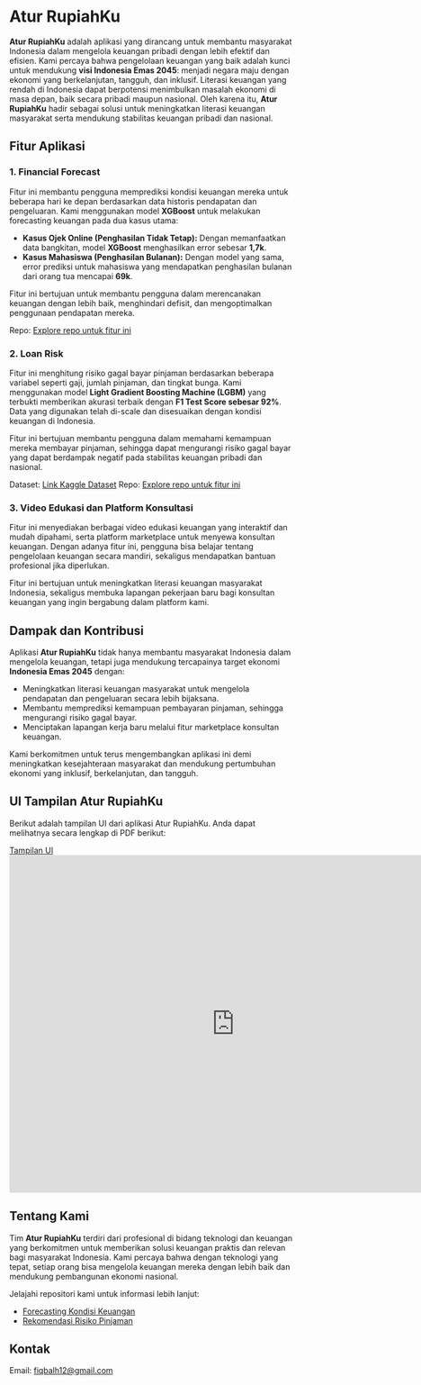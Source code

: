 # Atur RupiahKu

**Atur RupiahKu** adalah aplikasi yang dirancang untuk membantu masyarakat Indonesia dalam mengelola keuangan pribadi dengan lebih efektif dan efisien. Kami percaya bahwa pengelolaan keuangan yang baik adalah kunci untuk mendukung **visi Indonesia Emas 2045**: menjadi negara maju dengan ekonomi yang berkelanjutan, tangguh, dan inklusif. Literasi keuangan yang rendah di Indonesia dapat berpotensi menimbulkan masalah ekonomi di masa depan, baik secara pribadi maupun nasional. Oleh karena itu, **Atur RupiahKu** hadir sebagai solusi untuk meningkatkan literasi keuangan masyarakat serta mendukung stabilitas keuangan pribadi dan nasional.

## Fitur Aplikasi

### 1. Financial Forecast
Fitur ini membantu pengguna memprediksi kondisi keuangan mereka untuk beberapa hari ke depan berdasarkan data historis pendapatan dan pengeluaran. Kami menggunakan model **XGBoost** untuk melakukan forecasting keuangan pada dua kasus utama:
- **Kasus Ojek Online (Penghasilan Tidak Tetap):** Dengan memanfaatkan data bangkitan, model **XGBoost** menghasilkan error sebesar **1,7k**.
- **Kasus Mahasiswa (Penghasilan Bulanan):** Dengan model yang sama, error prediksi untuk mahasiswa yang mendapatkan penghasilan bulanan dari orang tua mencapai **69k**.

Fitur ini bertujuan untuk membantu pengguna dalam merencanakan keuangan dengan lebih baik, menghindari defisit, dan mengoptimalkan penggunaan pendapatan mereka.

Repo: [Explore repo untuk fitur ini](https://github.com/AturRupiahKu/forecasting-keuangan)

### 2. Loan Risk
Fitur ini menghitung risiko gagal bayar pinjaman berdasarkan beberapa variabel seperti gaji, jumlah pinjaman, dan tingkat bunga. Kami menggunakan model **Light Gradient Boosting Machine (LGBM)** yang terbukti memberikan akurasi terbaik dengan **F1 Test Score sebesar 92%**. Data yang digunakan telah di-scale dan disesuaikan dengan kondisi keuangan di Indonesia.

Fitur ini bertujuan membantu pengguna dalam memahami kemampuan mereka membayar pinjaman, sehingga dapat mengurangi risiko gagal bayar yang dapat berdampak negatif pada stabilitas keuangan pribadi dan nasional.

Dataset: [Link Kaggle Dataset](https://www.kaggle.com/datasets/lorenzozoppelletto/financial-risk-for-loan-approval?select=Loan.csv) 
Repo: [Explore repo untuk fitur ini](https://github.com/AturRupiahKu/rekomendasi-resiko-pinjaman)

### 3. Video Edukasi dan Platform Konsultasi
Fitur ini menyediakan berbagai video edukasi keuangan yang interaktif dan mudah dipahami, serta platform marketplace untuk menyewa konsultan keuangan. Dengan adanya fitur ini, pengguna bisa belajar tentang pengelolaan keuangan secara mandiri, sekaligus mendapatkan bantuan profesional jika diperlukan.

Fitur ini bertujuan untuk meningkatkan literasi keuangan masyarakat Indonesia, sekaligus membuka lapangan pekerjaan baru bagi konsultan keuangan yang ingin bergabung dalam platform kami.


## Dampak dan Kontribusi
Aplikasi **Atur RupiahKu** tidak hanya membantu masyarakat Indonesia dalam mengelola keuangan, tetapi juga mendukung tercapainya target ekonomi **Indonesia Emas 2045** dengan:
- Meningkatkan literasi keuangan masyarakat untuk mengelola pendapatan dan pengeluaran secara lebih bijaksana.
- Membantu memprediksi kemampuan pembayaran pinjaman, sehingga mengurangi risiko gagal bayar.
- Menciptakan lapangan kerja baru melalui fitur marketplace konsultan keuangan.

Kami berkomitmen untuk terus mengembangkan aplikasi ini demi meningkatkan kesejahteraan masyarakat dan mendukung pertumbuhan ekonomi yang inklusif, berkelanjutan, dan tangguh.

## UI Tampilan Atur RupiahKu

Berikut adalah tampilan UI dari aplikasi Atur RupiahKu. Anda dapat melihatnya secara lengkap di PDF berikut:

[Tampilan UI](https://github.com/Atur-RupiahKu/Atur-RupiahKu/blob/main/Atur%20RupiahKu%20Mockup.pdf)
<embed src="https://github.com/Atur-RupiahKu/Atur-RupiahKu/blob/main/Atur%20RupiahKu%20Mockup.pdf" width="800px" height="600px" />

## Tentang Kami
Tim **Atur RupiahKu** terdiri dari profesional di bidang teknologi dan keuangan yang berkomitmen untuk memberikan solusi keuangan praktis dan relevan bagi masyarakat Indonesia. Kami percaya bahwa dengan teknologi yang tepat, setiap orang bisa mengelola keuangan mereka dengan lebih baik dan mendukung pembangunan ekonomi nasional.

Jelajahi repositori kami untuk informasi lebih lanjut:
- [Forecasting Kondisi Keuangan](https://github.com/AturRupiahKu/forecasting-keuangan)
- [Rekomendasi Risiko Pinjaman](https://github.com/AturRupiahKu/rekomendasi-resiko-pinjaman)

## Kontak
Email: fiqbalh12@gmail.com

